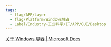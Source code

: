 ```yaml
---
tags:
  - flag/APP/Layer
  - flag/Platform/Windows独占
  - Label/Industry-工业科学/IT/APP/GUI/Desktop
---
```


[关于 Windows 容器 | Microsoft Docs](https://docs.microsoft.com/zh-cn/virtualization/windowscontainers/about/)
